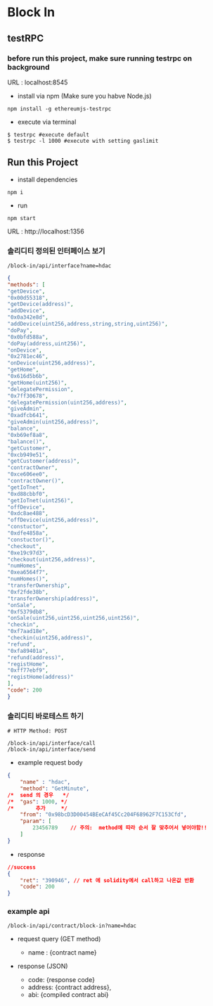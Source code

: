 # Block In
## testRPC
### before run this project, make sure running testrpc on background 
URL : localhost:8545
- install via npm (Make sure you habve Node.js)

``` shell
npm install -g ethereumjs-testrpc
```
- execute via terminal
``` shell
$ testrpc #execute default
$ testrpc -l 1000 #execute with setting gaslimit
```

## Run this Project
- install dependencies
``` shell
npm i
```

- run
``` shell
npm start
```

URL : http://localhost:1356

### 솔리디티 정의된 인터페이스 보기
``` shell
/block-in/api/interface?name=hdac
```

``` json
{
"methods": [
"getDevice",
"0x00d55318",
"getDevice(address)",
"addDevice",
"0x0a342e8d",
"addDevice(uint256,address,string,string,uint256)",
"doPay",
"0x0bfd588a",
"doPay(address,uint256)",
"onDevice",
"0x2781ec46",
"onDevice(uint256,address)",
"getHome",
"0x616d5b6b",
"getHome(uint256)",
"delegatePermission",
"0x7ff30678",
"delegatePermission(uint256,address)",
"giveAdmin",
"0xadfcb641",
"giveAdmin(uint256,address)",
"balance",
"0xb69ef8a8",
"balance()",
"getCustomer",
"0xcb949e51",
"getCustomer(address)",
"contractOwner",
"0xce606ee0",
"contractOwner()",
"getIoTnet",
"0xd88cbbf0",
"getIoTnet(uint256)",
"offDevice",
"0xdc8ae488",
"offDevice(uint256,address)",
"constuctor",
"0xdfe4858a",
"constuctor()",
"checkout",
"0xe19c97d3",
"checkout(uint256,address)",
"numHomes",
"0xea6564f7",
"numHomes()",
"transferOwnership",
"0xf2fde38b",
"transferOwnership(address)",
"onSale",
"0xf5379db8",
"onSale(uint256,uint256,uint256,uint256)",
"checkin",
"0xf7aad18e",
"checkin(uint256,address)",
"refund",
"0xfa89401a",
"refund(address)",
"registHome",
"0xff77ebf9",
"registHome(address)"
],
"code": 200
}
```
### 솔리디티 바로테스트 하기
``` shell
# HTTP Method: POST 

/block-in/api/interface/call
/block-in/api/interface/send
```

- example request body
``` json
{
    "name" : "hdac",
    "method": "GetMinute",
/*  send 의 경우   */ 
/*  "gas": 1000, */
/*       추가     */
    "from": "0x98bcD3D00454BEeCAf45Cc204F68962F7C153Cfd",
    "param": [
        23456789    // 주의:  method에 따라 순서 잘 맞추어서 넣어야함!!
    ]
}
```
- response 
``` json
//success
{
    "ret": "390946", // ret 에 solidity에서 call하고 나온값 반환
    "code": 200
}
```




### example api
``` shell
/block-in/api/contract/block-in?name=hdac
```

- request query (GET method)
    - name : {contract name}

- response (JSON)
    - code: {response code}
    - address: {contract address},
    - abi: {compiled contract abi}